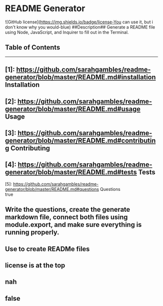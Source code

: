 # README Generator
  ![GitHub license](https://img.shields.io/badge/license-You can use it, but i don't know why you would-blue)
  ##Description## Generate a README file using Node, JavaScript, and Inquirer to fill out in the Terminal.
  
  ## Table of Contents  
  ---
  [1]: <https://github.com/sarahgambles/readme-generator/blob/master/README.md#installation> Installation  
  ---
  [2]: <https://github.com/sarahgambles/readme-generator/blob/master/README.md#usage> Usage  
  ---
  [3]: <https://github.com/sarahgambles/readme-generator/blob/master/README.md#contributing> Contributing  
  ---
  [4]: <https://github.com/sarahgambles/readme-generator/blob/master/README.md#tests> Tests  
  ---
  [5]: <https://github.com/sarahgambles/readme-generator/blob/master/README.md#questions> Questions  
  true  
  ## Write the questions, create the generate markdown file, connect both files using module.export, and make sure everything is running properly.  
  ## Use to create READMe files  
  ## license is at the top  
  ## nah  
  ## false  
